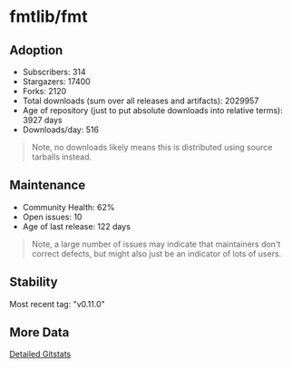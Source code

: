 # fmtlib/fmt

## Adoption

- Subscribers: 314
- Stargazers: 17400
- Forks: 2120
- Total downloads (sum over all releases and artifacts): 2029957
- Age of repository (just to put absolute downloads into relative terms): 3927 days
- Downloads/day: 516

> Note, no downloads likely means this is distributed using source tarballs instead.

## Maintenance

- Community Health: 62%
- Open issues: 10
- Age of last release: 122 days

> Note, a large number of issues may indicate that maintainers don't correct defects, but might also
> just be an indicator of lots of users.

## Stability

Most recent tag: "v0.11.0"

## More Data

[Detailed Gitstats](/bazel-catalog/gitstats/fmtlib/fmt)

